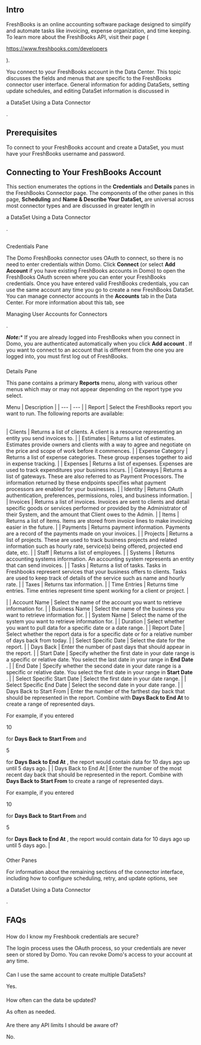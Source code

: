 

Intro
-------

FreshBooks is an online accounting software package designed to simplify and automate tasks like invoicing, expense organization, and time keeping. To learn more about the FreshBooks API, visit their page (

https://www.freshbooks.com/developers

).


 You connect to your FreshBooks account in the Data Center. This topic discusses the fields and menus that are specific to the FreshBooks connector user interface. General information for adding DataSets, setting update schedules, and editing DataSet information is discussed in

a DataSet Using a Data Connector

.


 Prerequisites
---------------

To connect to your FreshBooks account and create a DataSet, you must have your FreshBooks username and password.


 Connecting to Your FreshBooks Account
---------------------------------------

This section enumerates the options in the
 ****Credentials****
 and
 ****Details****
 panes in the FreshBooks Connector page. The components of the other panes in this page,
 ****Scheduling****
 and
 ****Name & Describe Your DataSet,****
 are universal across most connector types and are discussed in greater length in

a DataSet Using a Data Connector

.

##
 Credentials Pane

The Domo FreshBooks connector uses OAuth to connect, so there is no need to enter credentials within Domo. Click
 ****Connect****
 (or select
 ****Add Account****
 if you have existing FreshBooks accounts in Domo) to open the FreshBooks OAuth screen where you can enter your FreshBooks credentials. Once you have entered valid FreshBooks credentials, you can use the same account any time you go to create a new FreshBooks DataSet. You can manage connector accounts in the
 ****Accounts****
 tab in the Data Center. For more information about this tab, see

Managing User Accounts for Connectors

.

***Note:****
 If you are already logged into FreshBooks when you connect in Domo, you are authenticated automatically when you click
 ****Add account****
 . If you want to connect to an account that is different from the one you are logged into, you must first log out of FreshBooks.


###
 Details Pane

This pane contains a primary
 ****Reports****
 menu, along with various other menus which may or may not appear depending on the report type you select.


 Menu
  |
 Description
  |
| --- | --- |
|
 Report
  |
 Select the FreshBooks report you want to run. The following reports are available:


|  |  |
| --- | --- |
|
 Clients
  |
 Returns a list of clients. A client is a resource representing an entity you send invoices to.
  |
|
 Estimates
  |
 Returns a list of estimates. Estimates provide owners and clients with a way to agree and negotiate on the price and scope of work before it commences.
  |
|
 Expense Category
  |
 Returns a list of expense categories. These group expenses together to aid in expense tracking.
  |
|
 Expenses
  |
 Returns a list of expenses. Expenses are used to track expenditures your business incurs.
  |
|
 Gateways
  |
 Returns a list of gateways. These are also referred to as Payment Processors. The information returned by these endpoints specifies what payment processors are enabled for your businesses.
  |
|
 Identity
  |
 Returns OAuth authentication, preferences, permissions, roles, and business information.
  |
|
 Invoices
  |
 Returns a list of invoices. Invoices are sent to clients and detail specific goods or services performed or provided by the Administrator of their System, and the amount that Client owes to the Admin.
  |
|
 Items
  |
 Returns a list of items. Items are stored from invoice lines to make invoicing easier in the future.
  |
|
 Payments
  |
 Returns payment information. Payments are a record of the payments made on your invoices.
  |
|
 Projects
  |
 Returns a list of projects. These are used to track business projects and related information such as hourly rate, service(s) being offered, projected end date, etc.
  |
|
 Staff
  |
 Returns a list of employees.
  |
|
 Systems
  |
 Returns accounting systems information. An accounting system represents an entity that can send invoices.
  |
|
 Tasks
  |
 Returns a list of tasks. Tasks in Freshbooks represent services that your business offers to clients. Tasks are used to keep track of details of the service such as name and hourly rate.
  |
|
 Taxes
  |
 Returns tax information.
  |
|
 Time Entries
  |
 Returns time entries. Time entries represent time spent working for a client or project.
  |

|
|
 Account Name
  |
 Select the name of the account you want to retrieve information for.
  |
|
 Business Name
  |
 Select the name of the business you want to retrieve information for.
  |
|
 System Name
  |
 Select the name of the system you want to retrieve information for.
  |
|
 Duration
  |
 Select whether you want to pull data for a specific date or a date range.
  |
|
 Report Date
  |
 Select whether the report data is for a specific date or for a relative number of days back from today.
  |
|
 Select Specific Date
  |
 Select the date for the report.
  |
|
 Days Back
  |
 Enter the number of past days that should appear in the report.
  |
|
 Start Date
  |
 Specify whether the first date in your date range is a specific or relative date. You select the last date in your range in
 **End Date**
 .
  |
|
 End Date
  |
 Specify whether the second date in your date range is a specific or relative date. You select the first date in your range in
 **Start Date**
 .
  |
|
 Select Specific Start Date
  |
 Select the first date in your date range.
  |
|
 Select Specific End Date
  |
 Select the second date in your date range.
  |
|
 Days Back to Start From
  |
 Enter the number of the farthest day back that should be represented in the report. Combine with
 **Days Back to End At**
 to create a range of represented days.


 For example, if you entered

10

for
 **Days Back to Start From**
 and

5

for
 **Days Back to End At**
 , the report would contain data for 10 days ago up until 5 days ago.
  |
|
 Days Back to End At
  |
 Enter the number of the most recent day back that should be represented in the report. Combine with
 **Days Back to Start From**
 to create a range of represented days.


 For example, if you entered

10

for
 **Days Back to Start From**
 and

5

for
 **Days Back to End At**
 , the report would contain data for 10 days ago up until 5 days ago.
  |


###
 Other Panes

For information about the remaining sections of the connector interface, including how to configure scheduling, retry, and update options, see

a DataSet Using a Data Connector

.


 FAQs
------


#####
 How do I know my Freshbook credentials are secure?

The login process uses the OAuth process, so your credentials are never seen or stored by Domo. You can revoke Domo's access to your account at any time.

####
 Can I use the same account to create multiple DataSets?

Yes.

####
 How often can the data be updated?

As often as needed.

####
 Are there any API limits I should be aware of?

No.

